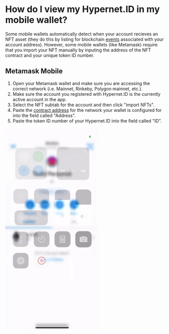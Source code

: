 # How do I view my Hypernet.ID in my mobile wallet?

Some mobile wallets automatically detect when your account recieves an NFT asset (they do this by 
listing for blockchain [events](https://ethereum.org/lt/developers/docs/smart-contracts/anatomy/#events-and-logs) 
associated with your account address). However, some mobile wallets (like Metamask) require that you import your NFT manually by inputing 
the address of the NFT contract and your unique token ID number. 

## Metamask Mobile

1. Open your Metamask wallet and make sure you are accessing the correct network (i.e. Mainnet, Rinkeby, Polygon mainnet, etc.). 
2. Make sure the account you registered with Hypernet.ID is the currently active account in the app.
3. Select the NFT subtab for the account and then click "import NFTs".
4. Paste the [contract address](/packages/contracts-integration/README.md#hypernet.id-registry-chain-addresses) for the network your wallet is configured for into the field called "Address".
5. Paste the token ID number of your Hypernet.ID into the field called "ID". 

![Metamask Mobile NFT import](/packages/user-docs/assets/nft-import.gif)
